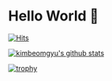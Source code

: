 # Hello World 👋 

[![Hits](https://hits.seeyoufarm.com/api/count/incr/badge.svg?url=https%3A%2F%2Fgithub.com%2Fkimbeomgyu&count_bg=%23FF8800&title_bg=%23333333&icon=go.svg&icon_color=%23FF8800&title=hits&edge_flat=false)](https://hits.seeyoufarm.com)



[![kimbeomgyu's github stats](https://github-readme-stats-nafomwicv-dorado.vercel.app/api?username=kimbeomgyu&hide=stars,contribs,issues&show_icons=true&bg_color=DEG,FF6600,660066&text_color=FFF&title_color=FFF&icon_color=FFF)](https://github.com/kimbeomgyu)

[![trophy](https://github-profile-trophy.vercel.app/?username=ryo-ma&theme=onedark&row=2&column=5)](https://github.com/ryo-ma/github-profile-trophy)

<!--
**kimbeomgyu/kimbeomgyu** is a ✨ _special_ ✨ repository because its `README.md` (this file) appears on your GitHub profile.

Here are some ideas to get you started:

- 🔭 I’m currently working on ...
- 🌱 I’m currently learning ...
- 👯 I’m looking to collaborate on ...
- 🤔 I’m looking for help with ...
- 💬 Ask me about ...
- 📫 How to reach me: ...
- 😄 Pronouns: ...
- ⚡ Fun fact: ...
-->
